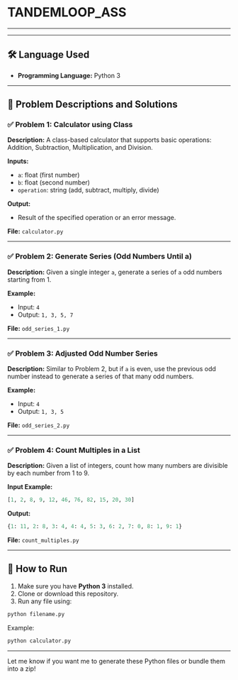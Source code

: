 # TANDEMLOOP_ASS
---
---

## 🛠 Language Used

* **Programming Language:** Python 3

---

## 📌 Problem Descriptions and Solutions

### ✅ Problem 1: Calculator using Class

**Description:**
A class-based calculator that supports basic operations: Addition, Subtraction, Multiplication, and Division.

**Inputs:**

* `a`: float (first number)
* `b`: float (second number)
* `operation`: string (add, subtract, multiply, divide)

**Output:**

* Result of the specified operation or an error message.

**File:** `calculator.py`

---

### ✅ Problem 2: Generate Series (Odd Numbers Until a)

**Description:**
Given a single integer `a`, generate a series of `a` odd numbers starting from 1.

**Example:**

* Input: `4`
* Output: `1, 3, 5, 7`

**File:** `odd_series_1.py`

---

### ✅ Problem 3: Adjusted Odd Number Series

**Description:**
Similar to Problem 2, but if `a` is even, use the previous odd number instead to generate a series of that many odd numbers.

**Example:**

* Input: `4`
* Output: `1, 3, 5`

**File:** `odd_series_2.py`

---

### ✅ Problem 4: Count Multiples in a List

**Description:**
Given a list of integers, count how many numbers are divisible by each number from 1 to 9.

**Input Example:**

```python
[1, 2, 8, 9, 12, 46, 76, 82, 15, 20, 30]
```

**Output:**

```python
{1: 11, 2: 8, 3: 4, 4: 4, 5: 3, 6: 2, 7: 0, 8: 1, 9: 1}
```

**File:** `count_multiples.py`

---

## 🚀 How to Run

1. Make sure you have **Python 3** installed.
2. Clone or download this repository.
3. Run any file using:

```bash
python filename.py
```

Example:

```bash
python calculator.py
```

---

Let me know if you want me to generate these Python files or bundle them into a zip!
